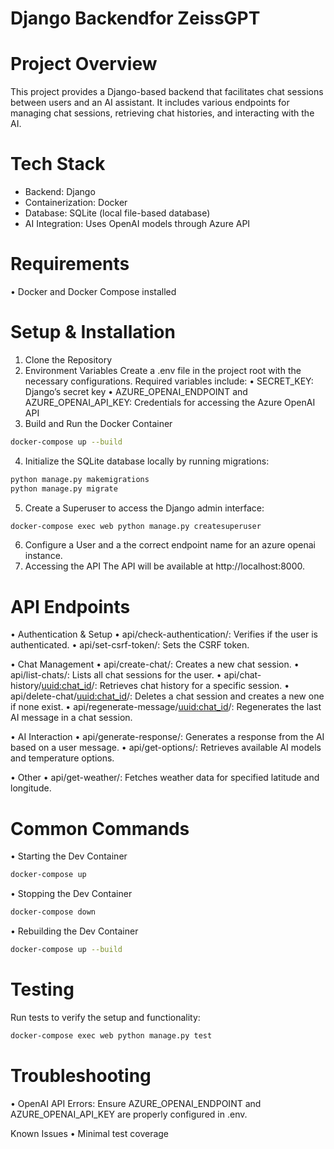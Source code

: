 # Django Backendfor ZeissGPT

# Project Overview

This project provides a Django-based backend that facilitates chat sessions between users and an AI assistant. It includes various endpoints for managing chat sessions, retrieving chat histories, and interacting with the AI.

# Tech Stack
- Backend: Django
- Containerization: Docker
- Database: SQLite (local file-based database)
- AI Integration: Uses OpenAI models through Azure API

# Requirements
•	Docker and Docker Compose installed

# Setup & Installation

1.	Clone the Repository
2.	Environment Variables
Create a .env file in the project root with the necessary configurations. Required variables include:
•	SECRET_KEY: Django’s secret key
•	AZURE_OPENAI_ENDPOINT and AZURE_OPENAI_API_KEY: Credentials for accessing the Azure OpenAI API
3.	Build and Run the Docker Container
```bash
docker-compose up --build
```
4.	Initialize the SQLite database locally by running migrations:
```bash
python manage.py makemigrations
python manage.py migrate 
```
5.	Create a Superuser to access the Django admin interface:
```bash
docker-compose exec web python manage.py createsuperuser
```
6. Configure a User and a the correct endpoint name for an azure openai instance.
7.	Accessing the API
    The API will be available at http://localhost:8000.

# API Endpoints
•	Authentication & Setup
•	api/check-authentication/: Verifies if the user is authenticated.
•	api/set-csrf-token/: Sets the CSRF token.

•	Chat Management
•	api/create-chat/: Creates a new chat session.
•	api/list-chats/: Lists all chat sessions for the user.
•	api/chat-history/<uuid:chat_id>/: Retrieves chat history for a specific session.
•	api/delete-chat/<uuid:chat_id>/: Deletes a chat session and creates a new one if none exist.
•	api/regenerate-message/<uuid:chat_id>/: Regenerates the last AI message in a chat session.

•	AI Interaction
•	api/generate-response/: Generates a response from the AI based on a user message.
•	api/get-options/: Retrieves available AI models and temperature options.

•	Other
•	api/get-weather/: Fetches weather data for specified latitude and longitude.

# Common Commands

•	Starting the Dev Container
```bash
docker-compose up
```
•	Stopping the Dev Container
```bash
docker-compose down
```
•	Rebuilding the Dev Container
```bash
docker-compose up --build
```

# Testing
Run tests to verify the setup and functionality:
``` bash
docker-compose exec web python manage.py test
```

# Troubleshooting
• OpenAI API Errors:
Ensure AZURE_OPENAI_ENDPOINT and AZURE_OPENAI_API_KEY are properly configured in .env.

Known Issues
•   Minimal test coverage
